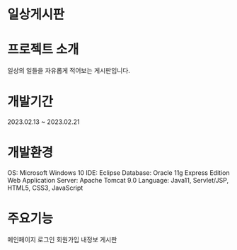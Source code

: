 # 일상게시판
# 프로젝트 소개
일상의 일들을 자유롭게 적어보는 게시판입니다.
# 개발기간
2023.02.13 ~ 2023.02.21
# 개발환경
OS: Microsoft Windows 10
IDE: Eclipse
Database: Oracle 11g Express Edition
Web Application Server: Apache Tomcat 9.0
Language: Java11, Servlet/JSP, HTML5, CSS3, JavaScript
# 주요기능
메인페이지
로그인
회원가입
내정보
게시판
